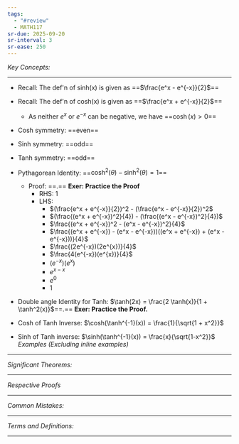 ```yaml
---
tags:
  - "#review"
  - MATH117
sr-due: 2025-09-20
sr-interval: 3
sr-ease: 250
---
```

*Key Concepts:*
___

- Recall: The def'n of sinh(x) is given as ==$\frac{e^x - e^{-x}}{2}$==

- Recall: The def'n of cosh(x) is given as ==$\frac{e^x + e^{-x}}{2}$==
	- As neither $e^x$ or $e^{-x}$ can be negative, we have ==$\cosh(x) > 0$==

- Cosh symmetry: ==even==
- Sinh symmetry: ==odd==
- Tanh symmetry: ==odd==

- Pythagorean Identity: ==$\cosh^{2}(\theta) - \sinh^2(\theta) = 1$==
	- Proof: ==.== **Exer: Practice the Proof**
		- RHS: 1
		- LHS: 
			- $(\frac{e^x + e^{-x}}{2})^2 - (\frac{e^x - e^{-x}}{2})^2$
			- $(\frac{(e^x + e^{-x})^2}{4}) - (\frac{(e^x - e^{-x})^2}{4})$
			- $\frac{(e^x + e^{-x})^2 - (e^x - e^{-x})^2}{4}$
			- $\frac{(e^x + e^{-x}) - (e^x - e^{-x}))((e^x + e^{-x}) + (e^x - e^{-x}))}{4}$
			- $\frac{(2e^{-x})(2e^{x})}{4}$
			- $\frac{4(e^{-x})(e^{x})}{4}$
			- $(e^{-x})(e^{x})$
			- $e^{x-x}$
			- $e^{0}$
			- $1$ 

- Double angle Identity for Tanh: $\tanh(2x) = \frac{2 \tanh(x)}{1 + \tanh^2(x)}$==.== **Exer: Practice the Proof.**

- Cosh of Tanh Inverse: $\cosh(\tanh^{-1}(x)) = \frac{1}{\sqrt{1 + x^2}}$
- Sinh of Tanh inverse: $\sinh(\tanh^{-1}(x)) = \frac{x}{\sqrt{1-x^2}}$
*Examples (Excluding inline examples)* 
___

*Significant Theorems:*
___

*Respective Proofs*
___

*Common Mistakes:*
___

*Terms and Definitions:*
___

